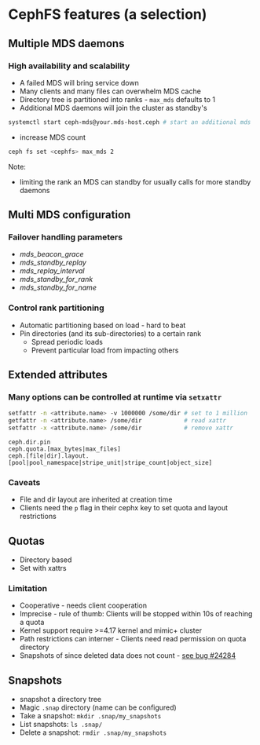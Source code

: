 <!-- .slide: data-state="section-break-2" id="CephFS features" data-timing="10s" -->
# CephFS features (a selection)


<!-- .slide: data-state="normal" id="multi-mds" data-menu-title="Scale and HA" -->
## Multiple MDS daemons
### High availability and scalability

* A failed MDS will bring service down
* Many clients and many files can overwhelm MDS cache
* Directory tree is partitioned into ranks - `max_mds` defaults to 1
* Additional MDS daemons will join the cluster as standby's <!-- .element: class="fragment" data-fragment-index="1" -->

```bash
systemctl start ceph-mds@your.mds-host.ceph # start an additional mds
```
<!-- .element: class="fragment" data-fragment-index="1" -->

* increase MDS count <!-- .element: class="fragment" data-fragment-index="2" -->

```sh
ceph fs set <cephfs> max_mds 2
```
<!-- .element: class="fragment" data-fragment-index="2" -->

Note:
* limiting the rank an MDS can standby for usually calls for more standby
  daemons


<!-- .slide: data-state="normal" id="multi-mds-config" data-menu-title="HA config" -->
## Multi MDS configuration
### Failover handling parameters
* *mds_beacon_grace*
* *mds_standby_replay*
* *mds_replay_interval*
* *mds_standby_for_rank*
* *mds_standby_for_name*

### Control rank partitioning
* Automatic partitioning based on load - hard to beat
* Pin directories (and its sub-directories) to a certain rank
  * Spread periodic loads
  * Prevent particular load from impacting others


<!-- .slide: data-state="normal" id="xattr" data-menu-title="Extended Attrobutes" -->
## Extended attributes
### Many options can be controlled at runtime via `setxattr`

```bash
setfattr -n <attribute.name> -v 1000000 /some/dir # set to 1 million
getfattr -n <attribute.name> /some/dir            # read xattr
setfattr -x <attribute.name> /some/dir            # remove xattr
```

```
ceph.dir.pin
ceph.quota.[max_bytes|max_files]
ceph.[file|dir].layout.[pool|pool_namespace|stripe_unit|stripe_count|object_size]
```

### Caveats
* File and dir layout are inherited at creation time
* Clients need the `p` flag in their cephx key to set quota and layout
  restrictions


<!-- .slide: data-state="normal" id="quotas-features" data-menu-title="Quotas" -->
## Quotas
* Directory based
* Set with xattrs

### Limitation
* Cooperative - needs client cooperation
* Imprecise - rule of thumb: Clients will be stopped within 10s of reaching a
  quota
* Kernel support require >=4.17 kernel and mimic+ cluster
* Path restrictions can interner - Clients need read permission on quota
  directory
* Snapshots of since deleted data does not count - [see bug #24284](http://tracker.ceph.com/issues/24284)


<!-- .slide: data-state="normal" id="intro-features" data-menu-title="Agenda" -->
## Snapshots
* snapshot a directory tree
* Magic `.snap` directory (name can be configured)
* Take a snapshot: `mkdir .snap/my_snapshots`
* List snapshots: `ls .snap/`
* Delete a snapshot: `rmdir .snap/my_snapshots`
